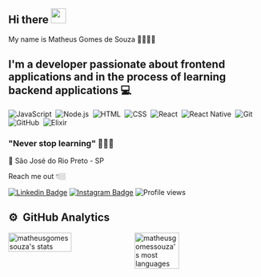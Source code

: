 ## Hi there <img src="https://raw.githubusercontent.com/kaueMarques/kaueMarques/master/hi.gif" width="30px" />

My name is Matheus Gomes de Souza 🧔🏾🇧🇷

## I'm a developer passionate about frontend applications and in the process of learning backend applications 💻

![JavaScript](https://img.shields.io/badge/-JavaScript-05122A?style=flat&logo=javascript)&nbsp;
![Node.js](https://img.shields.io/badge/-Node.js-05122A?style=flat&logo=node.js)&nbsp;
![HTML](https://img.shields.io/badge/-HTML-05122A?style=flat&logo=HTML5)&nbsp;
![CSS](https://img.shields.io/badge/-CSS-05122A?style=flat&logo=CSS3&logoColor=1572B6)&nbsp;
![React](https://img.shields.io/badge/-React-05122A?style=flat&logo=react)&nbsp;
![React Native](https://img.shields.io/badge/-React-Native-05122A?style=flat&logo=react-native)&nbsp;
![Git](https://img.shields.io/badge/-Git-05122A?style=flat&logo=git)&nbsp;
![GitHub](https://img.shields.io/badge/-GitHub-05122A?style=flat&logo=github)&nbsp;
![Elixir](https://img.shields.io/badge/-Elixir-05122A?style=flat&logo=elixir)&nbsp;

###  "Never stop learning" 🚀🚀🚀

📍 São José do Rio Preto - SP

Reach me out 👇🏼

 [![Linkedin Badge](https://img.shields.io/badge/-LinkedIn-blue?style=flat-square&logo=Linkedin&logoColor=white&link=https://www.linkedin.com/in/matheus-gomes-de-souza/)](https://www.linkedin.com/in/matheus-gomes-de-souza/) [![Instagram Badge](https://img.shields.io/badge/-Instagram-D90152?style=flat-square&logo=Instagram&logoColor=white&link=https://www.instagram.com/mathsouza_gomes/)](https://www.instagram.com/mathsouza_gomes/) <img src="https://komarev.com/ghpvc/?username=matheusgomessouza&color=blue" alt="Profile views" />
 
 ## ⚙️ &nbsp;GitHub Analytics

<div style="display:flex">
<img width="50%" src="https://github-readme-stats.vercel.app/api?username=matheusgomessouza&show_icons=true&theme=tokyonight" alt="matheusgomessouza's stats"/>
<img width="42%" src="https://github-readme-stats.vercel.app/api/top-langs/?username=matheusgomessouza&layout=compact&theme=tokyonight" alt="matheusgomessouza's most languages"/>
</div>
